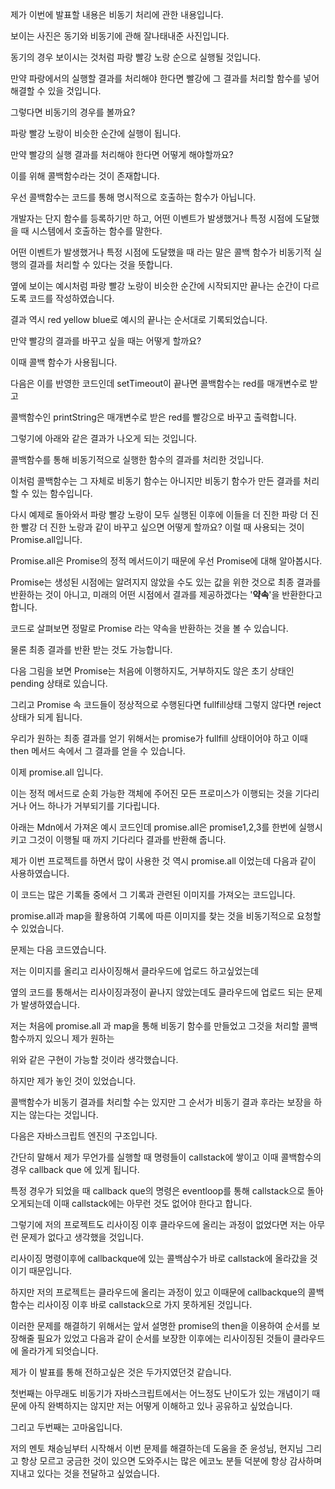 제가 이번에 발표할 내용은 비동기 처리에 관한 내용입니다.

보이는 사진은 동기와 비동기에 관해 잘나태내준 사진입니다.

동기의 경우 보이시는 것처럼 파랑 빨강 노랑 순으로 실행될 것입니다.

만약 파랑에서의 실행할 결과를 처리해야 한다면 빨강에 그 결과를 처리할 함수를 넣어 해결할 수 있을 것입니다.

그렇다면 비동기의 경우를 볼까요?

파랑 빨강 노랑이 비슷한 순간에 실행이 됩니다.

만약 빨강의 실행 결과를 처리해야 한다면 어떻게 해야할까요?

이를 위해 콜백함수라는 것이 존재합니다.

우선 콜백함수는 코드를 통해 명시적으로 호출하는 함수가 아닙니다.

개발자는 단지 함수를 등록하기만 하고, 어떤 이벤트가 발생했거나 특정 시점에 도달했을 때 시스템에서 호출하는 함수를 말한다.

어떤 이벤트가 발생했거나 특정 시점에 도달했을 때 라는 말은 콜백 함수가 비동기적 실행의 결과를 처리할 수 있다는 것을 뜻합니다.

옆에 보이는 예시처럼 파랑 빨강 노랑이 비슷한 순간에 시작되지만 끝나는 순간이 다르도록 코드를 작성하였습니다.

결과 역시 red yellow blue로 예시의 끝나는 순서대로 기록되었습니다.

만약 빨강의 결과를 바꾸고 싶을 때는 어떻게 할까요?

이때 콜백 함수가 사용됩니다.

다음은 이를 반영한 코드인데 setTimeout이 끝나면 콜백함수는 red를 매개변수로 받고

콜백함수인 printString은 매개변수로 받은 red를 빨강으로 바꾸고 출력합니다.

그렇기에 아래와 같은 결과가 나오게 되는 것입니다.

콜백함수를 통해 비동기적으로 실행한 함수의 결과를 처리한 것입니다.

이처럼 콜백함수는 그 자체로 비동기 함수는 아니지만 비동기 함수가 만든 결과를 처리 할 수 있는 함수입니다.

다시 예제로 돌아와서 파랑 빨강 노랑이 모두 실행된 이후에 이들을 더 진한 파랑 더 진한 빨강 더 진한 노랑과 같이 바꾸고 싶으면 어떻게 할까요? 이럴 때 사용되는 것이 Promise.all입니다.

Promise.all은 Promise의 정적 메서드이기 때문에 우선 Promise에 대해 알아봅시다.

Promise는 생성된 시점에는 알려지지 않았을 수도 있는 값을 위한 것으로 최종 결과를 반환하는 것이 아니고, 미래의 어떤 시점에서 결과를 제공하겠다는 '**약속**'을 반환한다고 합니다.

코드로 살펴보면 정말로 Promise 라는 약속을 반환하는 것을 볼 수 있습니다.

물론 최종 결과를 반환 받는 것도 가능합니다.

다음 그림을 보면 Promise는 처음에 이행하지도, 거부하지도 않은 초기 상태인 pending 상태로 있습니다.

그리고 Promise 속 코드들이 정상적으로 수행된다면 fullfill상태 그렇지 않다면 reject 상태가 되게 됩니다.

우리가 원하는 최종 결과를 얻기 위해서는 promise가 fullfill 상태이어야 하고 이때 then 메서드 속에서 그 결과를 얻을 수 있습니다.

이제 promise.all 입니다.

이는 정적 메서드로 순회 가능한 객체에 주어진 모든 프로미스가 이행되는 것을 기다리거나 어느 하나가 거부되기를 기다립니다.

아래는 Mdn에서 가져온 예시 코드인데 promise.all은 promise1,2,3를 한번에 실행시키고 그것이 이행될 때 까지 기다리다 결과를 반환해 줍니다.

제가 이번 프로젝트를 하면서 많이 사용한 것 역시 promise.all 이었는데 다음과 같이 사용하였습니다.

이 코드는 많은 기록들 중에서 그 기록과 관련된 이미지를 가져오는 코드입니다.

promise.all과 map을 활용하여 기록에 따른 이미지를 찾는 것을 비동기적으로 요청할 수 있었습니다.

문제는 다음 코드였습니다.

저는 이미지를 올리고 리사이징해서 클라우드에 업로드 하고싶었는데

옆의 코드를 통해서는 리사이징과정이 끝나지 않았는데도 클라우드에 업로드 되는 문제가 발생하였습니다.

저는 처음에 promise.all 과 map을 통해 비동기 함수를 만들었고 그것을 처리할 콜백함수까지 있으니 제가 원하는

위와 같은 구현이 가능할 것이라 생각했습니다.

하지만 제가 놓인 것이 있었습니다. 

콜백함수가 비동기 결과를 처리할 수는 있지만 그 순서가 비동기 결과 후라는 보장을 하지는 않는다는 것입니다.

다음은 자바스크립트 엔진의 구조입니다.

간단히 말해서 제가 무언가를 실행할 때 명령들이 callstack에 쌓이고 이때 콜백함수의 경우 callback que 에 있게 됩니다.

특정 경우가 되었을 때 callback que의 명령은 eventloop를 통해 callstack으로 돌아오게되는데 이때 callstack에는 아무런 것도 없어야 한다고 합니다.

그렇기에 저의 프로젝트도 리사이징 이후 클라우드에 올리는 과정이 없었다면 저는 아무런 문제가 없다고 생각했을 것입니다.

리사이징 명령이후에 callbackque에 있는 콜백삼수가 바로 callstack에 올라갔을 것이기 때문입니다.

하지만 저의 프로젝트는 클라우드에 올리는 과정이 있고 이때문에 callbackque의 콜백함수는 리사이징 이후 바로 callstack으로 가지 못하게된 것입니다.

이러한 문제를 해결하기 위해서는 앞서 설명한 promise의 then을 이용하여 순서를 보장해줄 필요가 있었고 다음과 같이 순서를 보장한 이후에는 리사이징된 것들이 클라우드에 올라가게 되엇습니다.

제가 이 발표를 통해 전하고싶은 것은 두가지였던것 같습니다.

첫번째는 아무래도 비동기가 자바스크립트에서는 어느정도 난이도가 있는 개념이기 때문에 아직 완벽하지는 않지만 저는 어떻게 이해하고 있나 공유하고 싶었습니다.

그리고 두번째는 고마움입니다.

저의 멘토 채승님부터 시작해서 이번 문제를 해결하는데 도움을 준 윤성님, 현지님 그리고 항상 모르고 궁금한 것이 있으면 도와주시는 많은 에코노 분들 덕분에 항상 감사하며 지내고 있다는 것을 전달하고 싶었습니다. 

 